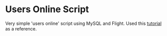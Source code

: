 Users Online Script
============

Very simple 'users online' script using MySQL and Flight. Used this [tutorial](http://www.dreamincode.net/forums/topic/9796-how-many-users-online/) as a reference.
